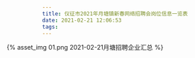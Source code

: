 ```yaml
---
title: 仪征市2021年月塘镇新春网络招聘会岗位信息一览表														
date: 2021-02-21 12:06:53
tags:
---
```

<div style="width: 1200px; height: auto; margin-left: -80px;">
    {% asset_img 01.png 2021-02-21月塘招聘企业汇总 %}
</div>
